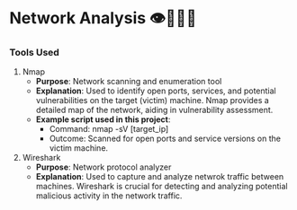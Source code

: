 # Network Analysis 👁️🕵🏾‍♂️

### Tools Used 
1. Nmap
   - **Purpose**: Network scanning and enumeration tool
   - **Explanation**: Used to identify open ports, services, and potential vulnerabilities on the target (victim) machine. Nmap provides a detailed map of the network, aiding in vulnerability assessment.
   - **Example script used in this project**:
      - Command: nmap -sV [target_ip]
      - Outcome: Scanned for open ports and service versions on the victim machine.
2. Wireshark
   - **Purpose**: Network protocol analyzer
   - **Explanation**: Used to capture and analyze netwrok traffic between machines. Wireshark is crucial for detecting and analyzing potential malicious             activity in the network traffic.

